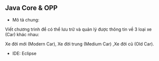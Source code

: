## Java Core & OPP

- Mô tả chung:

Viết chương trình để có thể lưu trữ và quản lý được thông tin về 3 loại xe (Car) khác nhau:

Xe đời mới (Modern Car), Xe đời trung (Medium Car) ,Xe đời cũ (Old Car).

- IDE: Eclipse
